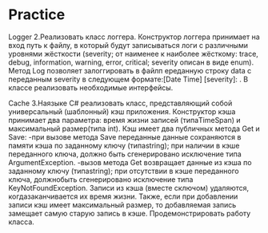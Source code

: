 # Practice

Logger
2.Реализовать класс логгера. Конструктор логгера принимает на вход путь к файлу, в который будут записываться логи с различными уровнями жёсткости (severity; от наименее к наиболее жёсткому: trace, debug, information, warning, error, critical; severity описан в виде enum). Метод Log позволяет залоггировать в файлп ереданную строку data с переданным severity в следующем формате:[Date Time] [severity]: <data>. В классе реализовать необходимые интерфейсы.
 
Cache
3.Наязыке C# реализовать класс, представляющий собой универсальный (шаблонный) кэш приложения. Конструктор кэша принимает два параметра: время жизни записей (типаTimeSpan) и максимальный размер(типа int). Кэш имеет два публичных метода Get и Save:
-при вызове метода Save переданные данные сохраняются в памяти кэша по заданному ключу (типаstring); при наличии в кэше переданного ключа, должно быть сгенерировано исключение типа ArgumentException.
-вызов метода Get возвращает данные из кэша по заданному ключу (типаstring); при отсутствии в кэше переданного ключа, должнобыть сгенерировано исключение типа KeyNotFoundException. Записи из кэша (вместе сключом) удаляются, когдазаканчивается их время жизни. Также, если при добавлении записи кэш имеет максимальный размер, то добавляемая запись замещает самую старую запись в кэше. Продемонстрировать работу класса.
